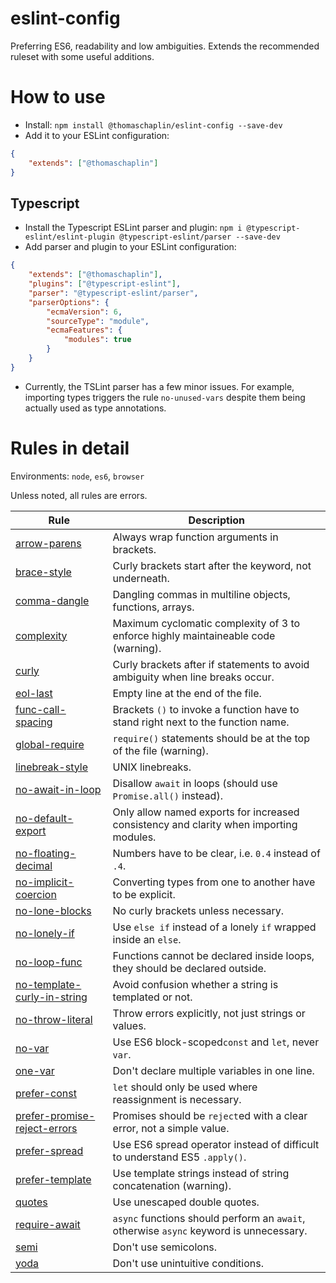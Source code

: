# eslint-config

Preferring ES6, readability and low ambiguities. Extends the recommended ruleset
with some useful additions.

# How to use
- Install: `npm install @thomaschaplin/eslint-config --save-dev`
- Add it to your ESLint configuration:

```json
{
    "extends": ["@thomaschaplin"]
}
```

## Typescript
- Install the Typescript ESLint parser and plugin: `npm i @typescript-eslint/eslint-plugin @typescript-eslint/parser --save-dev`
- Add parser and plugin to your ESLint configuration:
```json
{
    "extends": ["@thomaschaplin"],
    "plugins": ["@typescript-eslint"],
    "parser": "@typescript-eslint/parser",
    "parserOptions": {
        "ecmaVersion": 6,
        "sourceType": "module",
        "ecmaFeatures": {
            "modules": true
        }
    }
}
```

- Currently, the TSLint parser has a few minor issues. For example, importing types triggers the rule `no-unused-vars` despite them being actually used as type annotations.

# Rules in detail
Environments: `node`, `es6`, `browser`

Unless noted, all rules are errors.

| Rule                                                       | Description                                                                                                                       |
|------------------------------------------------------------|-----------------------------------------------------------------------------------------------------------------------------------|
| [arrow-parens](https://eslint.org/docs/rules/arrow-parens) | Always wrap function arguments in brackets.                                                                                      |
| [brace-style](https://eslint.org/docs/rules/brace-style) | Curly brackets start after the keyword, not underneath.                                                                                      |
| [comma-dangle](https://eslint.org/docs/rules/comma-dangle) | Dangling commas in multiline objects, functions, arrays.                                                                                      |
| [complexity](https://eslint.org/docs/rules/complexity) | Maximum cyclomatic complexity of 3 to enforce highly maintaineable code (warning).                                                                                     |
| [curly](https://eslint.org/docs/rules/curly) | Curly brackets after if statements to avoid ambiguity when line breaks occur.                                                                                    |
| [eol-last](https://eslint.org/docs/rules/eol-last) | Empty line at the end of the file.                                                                                      |
| [func-call-spacing](https://eslint.org/docs/rules/func-call-spacing) | Brackets `()` to invoke a function have to stand right next to the function name.                                                                                      |
| [global-require](https://eslint.org/docs/rules/global-require) | `require()` statements should be at the top of the file (warning).                                                                                      |
| [linebreak-style](https://eslint.org/docs/rules/linebreak-style) | UNIX linebreaks.                                                                                      |
| [no-await-in-loop](https://eslint.org/docs/rules/no-await-in-loop) | Disallow `await` in loops (should use `Promise.all()` instead).                                                                                      |
| [no-default-export](https://github.com/benmosher/eslint-plugin-import/blob/master/docs/rules/no-default-export.md) | Only allow named exports for increased consistency and clarity when importing modules. |
| [no-floating-decimal](https://eslint.org/docs/rules/no-floating-decimal) | Numbers have to be clear, i.e. `0.4` instead of `.4`.                                                                                      |
| [no-implicit-coercion](https://eslint.org/docs/rules/no-implicit-coercion) | Converting types from one to another have to be explicit.                                                                                      |
| [no-lone-blocks](https://eslint.org/docs/rules/no-lone-blocks) | No curly brackets unless necessary.                                                                           |
| [no-lonely-if](https://eslint.org/docs/rules/no-lonely-if) | Use `else if` instead of a lonely `if` wrapped inside an `else`.                                                                                       |
| [no-loop-func](https://eslint.org/docs/rules/no-loop-func) | Functions cannot be declared inside loops, they should be declared outside.                                                                                      |
| [no-template-curly-in-string](https://eslint.org/docs/rules/no-template-curly-in-string) | Avoid confusion whether a string is templated or not.                                                                                      |
| [no-throw-literal](https://eslint.org/docs/rules/no-throw-literal) | Throw errors explicitly, not just strings or values.                                                                                      |
| [no-var](https://eslint.org/docs/rules/no-var) | Use ES6 block-scoped`const` and `let`, never `var`.                                                                                      |
| [one-var](https://eslint.org/docs/rules/one-var) | Don't declare multiple variables in one line.                                                                                      |
| [prefer-const](https://eslint.org/docs/rules/prefer-const) | `let` should only be used where reassignment is necessary.                                                                                      |
| [prefer-promise-reject-errors](https://eslint.org/docs/rules/prefer-promise-reject-errors) | Promises should be `reject`ed with a clear error, not a simple value.                                                                                      |
| [prefer-spread](https://eslint.org/docs/rules/prefer-spread) | Use ES6 spread operator instead of difficult to understand ES5 `.apply()`.                                                                                      |
| [prefer-template](https://eslint.org/docs/rules/prefer-template) | Use template strings instead of string concatenation (warning).                                                                                      |
| [quotes](https://eslint.org/docs/rules/quotes) | Use unescaped double quotes.                                                                                      |
| [require-await](https://eslint.org/docs/rules/require-await) | `async` functions should perform an `await`, otherwise `async` keyword is unnecessary.                                                                                      |
| [semi](https://eslint.org/docs/rules/semi) | Don't use semicolons.                                                                                      |
| [yoda](https://eslint.org/docs/rules/yoda) | Don't use unintuitive conditions.                                                                                    |
